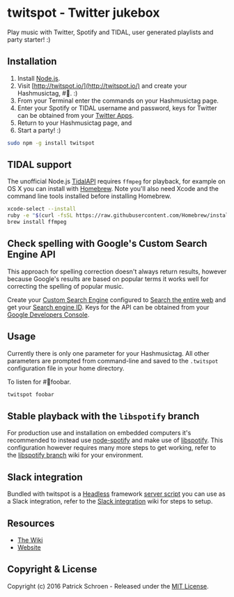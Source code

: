 # twitspot - Twitter jukebox

Play music with Twitter, Spotify and TIDAL, user generated playlists and party starter! :)


## Installation

1. Install [Node.js](http://nodejs.org/).
1. Visit [http://twitspot.io/](http://twitspot.io/) and create your Hashmusictag, #🎵. :)
1. From your Terminal enter the commands on your Hashmusictag page.
1. Enter your Spotify or TIDAL username and password, keys for Twitter can be obtained from your [Twitter Apps](https://apps.twitter.com/).
1. Return to your Hashmusictag page, and
1. Start a party! :)

```sh
sudo npm -g install twitspot
```


## TIDAL support

The unofficial Node.js [TidalAPI](https://github.com/pschroen/TidalAPI) requires `ffmpeg` for playback, for example on OS X you can install with [Homebrew](http://brew.sh/). Note you'll also need Xcode and the command line tools installed before installing Homebrew.

```sh
xcode-select --install
ruby -e "$(curl -fsSL https://raw.githubusercontent.com/Homebrew/install/master/install)"
brew install ffmpeg
```


## Check spelling with Google's Custom Search Engine API

This approach for spelling correction doesn't always return results, however because Google's results are based on popular terms it works well for correcting the spelling of popular music.

Create your [Custom Search Engine](https://www.google.com/cse/) configured to [Search the entire web](https://support.google.com/customsearch/answer/2631040?hl=en) and get your [Search engine ID](https://support.google.com/customsearch/answer/2649143?hl=en). Keys for the API can be obtained from your [Google Developers Console](https://console.developers.google.com/).


## Usage

Currently there is only one parameter for your Hashmusictag. All other parameters are prompted from command-line and saved to the `.twitspot` configuration file in your home directory.

To listen for #🎵foobar.

```sh
twitspot foobar
```


## Stable playback with the `libspotify` branch

For production use and installation on embedded computers it's recommended to instead use [node-spotify](https://github.com/pschroen/node-spotify) and make use of [libspotify](https://developer.spotify.com/technologies/libspotify/). This configuration however requires many more steps to get working, refer to the [libspotify branch](https://github.com/pschroen/twitspot/wiki/libspotify-branch) wiki for your environment.


## Slack integration

Bundled with twitspot is a [Headless](https://headless.io/) framework [server script](https://github.com/pschroen/twitspot/blob/master/lib/headless/scripts/slackamp.js) you can use as a Slack integration, refer to the [Slack integration](https://github.com/pschroen/twitspot/wiki/Slack-integration) wiki for steps to setup.


## Resources

* [The Wiki](https://github.com/pschroen/twitspot/wiki)
* [Website](http://twitspot.io/)


## Copyright & License

Copyright (c) 2016 Patrick Schroen - Released under the [MIT License](LICENSE).
